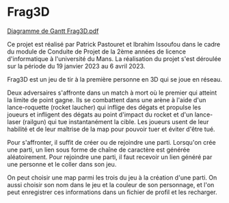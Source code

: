# Frag3D 
[Diagramme de Gantt Frag3D.pdf](https://github.com/PatPast/Frag3D/files/10520473/Diagramme.de.Gantt.Frag3D.pdf)

Ce projet est réalisé par Patrick Pastouret et Ibrahim Issoufou dans le cadre du module de Conduite de Projet de la 2ème années de licence d'informatique à l'université du Mans. La réalisation du projet s'est déroulée sur la période du 19 janvier 2023 au 6 avril 2023.

Frag3D est un jeu de tir à la première personne en 3D qui se joue en réseau.

Deux adversaires s'affronte dans un match à mort où le premier qui atteint la limite de point gagne. 
Ils se combattent dans une arène à l'aide d'un lance-roquette (rocket laucher) qui inflige des dégats et propulse les joueurs et infligent des dégats au point d'impact du rocket et d'un lance-laser (railgun) qui tue instantanément la cible.
Les joueurs usent de leur habilité et de leur maîtrise de la map pour pouvoir tuer et éviter d'être tué.

Pour s'affronter, il suffit de créer ou de rejoindre une parti. Lorsqu'on crée une parti, un lien sous forme de chaîne de caractère est générée aléatoirement. Pour rejoindre une parti, il faut recevoir un lien généré par une personne et le coller dans son jeu.

On peut choisir une map parmi les trois du jeu à la création d'une parti. On aussi choisir son nom dans le jeu et la couleur de son personnage, et l'on peut enregistrer ces informations dans un fichier de profil et les recharger.
